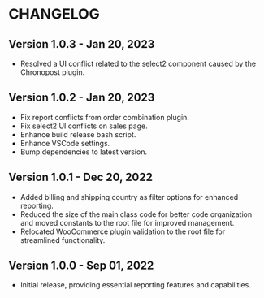 # CHANGELOG

## Version 1.0.3 - Jan 20, 2023

- Resolved a UI conflict related to the select2 component caused by the Chronopost plugin.

## Version 1.0.2 - Jan 20, 2023

- Fix report conflicts from order combination plugin.
- Fix select2 UI conflicts on sales page.
- Enhance build release bash script.
- Enhance VSCode settings.
- Bump dependencies to latest version.

## Version 1.0.1 - Dec 20, 2022

- Added billing and shipping country as filter options for enhanced reporting.
- Reduced the size of the main class code for better code organization and moved constants to the root file for improved management.
- Relocated WooCommerce plugin validation to the root file for streamlined functionality.

## Version 1.0.0 - Sep 01, 2022

- Initial release, providing essential reporting features and capabilities.

